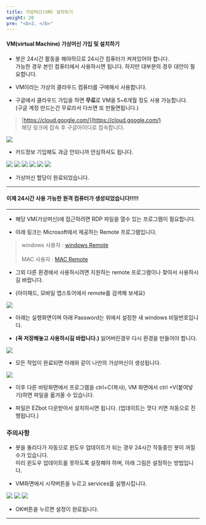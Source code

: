 ```yaml
---
title: 가상머신(VM) 설치하기
weight: 20
pre: "<b>2. </b>"
---
```


#### VM(virtual Machine) 가상머신 가입 및 설치하기

- 봇은 24시간 활동을 해야하므로 24시간 컴퓨터가 켜져있어야 합니다. </br>가능한 경우 본인 컴퓨터에서 사용하시면 됩니다. 하지만 대부분의 경우 대안이 필요합니다.</br>

- VM이라는 가상의 클라우드 컴퓨터를 구매해서 사용합니다.</br>

- 구글에서 클라우드 가입을 하면 **무료**로 VM을 5~6개월 정도 사용 가능합니다. </BR>(구글 계정 만드는건 무료라서 다쓰면 또 만들면됩니다.)

>[https://cloud.google.com/](https://cloud.google.com/)</br>
해당 링크에 접속 후 구글아이디로 접속합니다.

![](/picture/googlecloudpage.png?width=100%&height=50%)

- 카드정보 기입해도 과금 안되니까 안심하셔도 됩니다.

![](/picture/googlecloudpage1.png?width=100%&height=50%)
![](/picture/googlecloudpage2.png?width=100%&height=50%)
![](/picture/googlecloudpage3.png?width=100%&height=50%)
![](/picture/googlecloudpage4.png?width=100%&height=50%)
![](/picture/googlecloudpage5.png?width=100%&height=50%)
![](/picture/googlecloudpage6.png?width=100%&height=50%)

- 가상머신 할당이 완료되었습니다.

---

#### 이제 24시간 사용 가능한 원격 컴퓨터가 생성되었습니다!!!!!

---

- 해당 VM(가상머신)에 접근하려면 RDP 파일을 열수 있는 프로그램이 필요합니다.</br>

- 아래 링크는 Microsoft에서 제공하는 Remote 프로그램입니다.

> windows 사용자 : [windows Remote](https://www.microsoft.com/en-us/p/microsoft-remote-desktop/9wzdncrfj3ps?activetab=pivot:overviewtab)</br></br>
MAC 사용자 : [MAC Remote](https://apps.apple.com/kr/app/microsoft-remote-desktop-10/id1295203466?mt=12)

- 그외 다른 환경에서 사용하시려면 지원하는 remote 프로그램이나 찾아서 사용하시길 바랍니다. 

- (아이패드, 모바일 앱스토어에서 remote를 검색해 보세요)

![](/picture/remote1.png?width=100%&height=50%)

- 아래는 실행화면이며 아래 Password는 위에서 설정한 새 windows 비밀번호입니다. 

- **(꼭 저장해놓고 사용하시길 바랍니다.)** 잃어버린경우 다시 환경을 만들어야 합니다.

![](/picture/remote2.png?width=100%&height=50%)

- 모든 작업이 완료되면 아래와 같이 나만의 가상머신이 생성됩니다.

![](/picture/remote3.png?width=100%&height=50%)

- 이후 다른 바탕화면에서 프로그램을 ctrl+C(복사), VM 화면에서 ctrl +V(붙여넣기)하면 파일을 옮겨올 수 있습니다.

- 파일은 EZbot 다운받아서 설치하시면 됩니다. (업데이트는 껏다 키면 자동으로 진행됩니다.)

### 주의사항

- 봇을 돌리다가 자동으로 윈도우 업데이트가 되는 경우 24시간 작동중인 봇이 꺼질 수가 있습니다.</br>
미리 윈도우 업데이트를 못하도록 설정해야 하며, 아래 그림은 설정하는 방법입니다.

- VM화면에서 시작버튼을 누르고 services를 실행시킵니다.

![](/picture/remote4.png?width=100%&height=50%)
![](/picture/remote5.png?width=100%&height=50%)
![](/picture/remote6.png?width=100%&height=50%)

- OK버튼을 누르면 설정이 완료됩니다.

---
